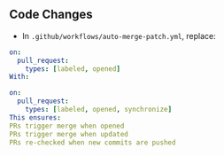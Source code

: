 ## Code Changes

- In `.github/workflows/auto-merge-patch.yml`, replace:

```yaml
on:
  pull_request:
    types: [labeled, opened]
With:

on:
  pull_request:
    types: [labeled, opened, synchronize]
This ensures:
PRs trigger merge when opened
PRs trigger merge when updated
PRs re-checked when new commits are pushed

